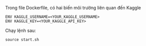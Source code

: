 Trong file Dockerfile, có hai biến môi trường liên quan đến Kaggle
```
ENV KAGGLE_USERNAME=<YOUR_KAGGLE_USERNAME>
ENV KAGGLE_KEY=<YOUR_KAGGLE_API_KEY>
```
Chạy lệnh sau:
```
source start.sh
```
